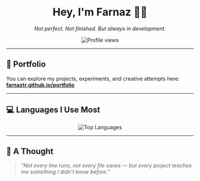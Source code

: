 
<h1 align="center">Hey, I'm Farnaz 👩‍💻</h1>
<p align="center"><i>Not perfect. Not finished. But always in development.</i></p>

<p align="center">
  <img src="https://komarev.com/ghpvc/?username=farnaztr&label=Profile%20views&color=27ae60&style=flat" alt="Profile views" />
</p>

---

## 🔗 Portfolio

You can explore my projects, experiments, and creative attempts here:  
**[farnaztr.github.io/portfolio](https://farnaztr.github.io/portfolio/)**

---

## 💻 Languages I Use Most

<p align="center">
  <img src="https://github-readme-stats.vercel.app/api/top-langs/?username=farnaztr&layout=compact&langs_count=8&theme=default" alt="Top Languages" />
</p>

---

## 🐾 A Thought

> _"Not every line runs, not every file saves — but every project teaches me something I didn’t know before."_
